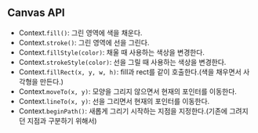 ## Canvas API

- Context.`fill()`: 그린 영역에 색을 채운다.
- Context.`stroke()`: 그린 영역에 선을 그린다.
- Context.`fillStyle(color)`: 채울 때 사용하는 색상을 변경한다.
- Context.`strokeStyle(color)`: 선을 그릴 때 사용하는 색상을 변경한다.
- Context.`fillRect(x, y, w, h)`: fill과 rect를 같이 호출한다.(색을 채우면서 사각형을 만든다.)
- Context.`moveTo(x, y)`: 모양을 그리지 않으면서 현재의 포인터를 이동한다.
- Context.`lineTo(x, y)`: 선을 그리면서 현재의 포인터를 이동한다.
- Context.`beginPath()`: 새롭게 그리기 시작하는 지점을 지정한다.(기존에 그려지던 지점과 구분하기 위해서)
